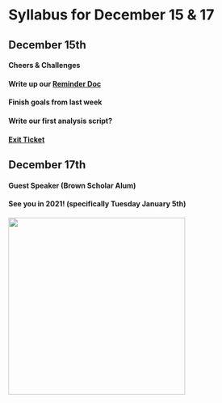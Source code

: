 # Syllabus for December 15 & 17


## December 15th
#### Cheers & Challenges
#### Write up our [Reminder Doc](https://docs.google.com/document/d/12I_r6gq9Qfl1A41bHL74RjZz8xy_OrPyUkLxrD7mguc/edit?usp=sharing)
#### Finish goals from last week
#### Write our first analysis script?
#### [Exit Ticket](https://docs.google.com/forms/d/e/1FAIpQLSfhexyVY226Fo7eyEtHve_MwAFkbjSh_eVrbftjhPyLBquDqQ/viewform?usp=sf_link)


## December 17th
#### Guest Speaker (Brown Scholar Alum)
#### See you in 2021! (specifically Tuesday January 5th)

<div><div align="left" width=80px>
    <img src="https://2021happynewyear.com/wp-content/uploads/2020/02/new-year-images-2021.jpg" width="350"">
</div></div>